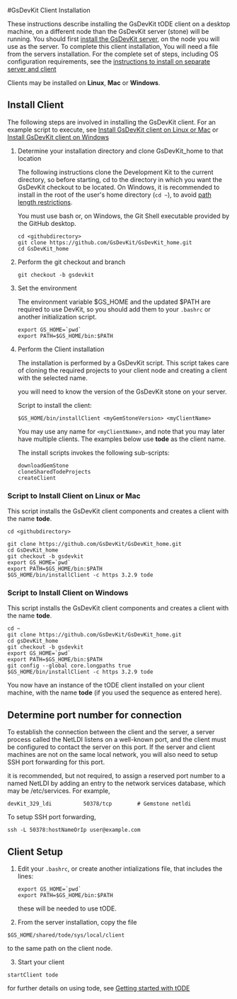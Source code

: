 #GsDevKit Client Installation

These instructions describe installing the GsDevKit tODE client on a desktop machine, on a different node than the GsDevKit server (stone) will be running.  You should first [install the GsDevKit server][1], on the node you will use as the server. To complete this client installation, You will need a file from the servers installation.  For the complete set of steps, including OS configuration requirements, see the [instructions to install on separate server and client][2]

Clients may be installed on **Linux**, **Mac** or **Windows**. 

## Install Client

The following steps are involved in installing the GsDevKit client. For an example script to execute, see [Install GsDevKit client on Linux or Mac](#script-to-install-client-on-linux-or-mac) or [Install GsDevKit client on Windows](#script-to-install-client-on-windows)

1. Determine your installation directory and clone GsDevKit_home to that location

   The following instructions clone the Development Kit to the current directory, so before starting, cd to the directory in which you want the GsDevKit checkout to be located.  On Windows, it is recommended to install in the root of the user's home directory (`cd ~`), to avoid [path length restrictions][3].
   
   You must use bash or, on Windows, the Git Shell executable provided by the GitHub desktop.

   ```
   cd <githubdirectory>
   git clone https://github.com/GsDevKit/GsDevKit_home.git
   cd GsDevKit_home
   ```

2. Perform the git checkout and branch
   ```
   git checkout -b gsdevkit
   ```

3. Set the environment

   The environment variable $GS_HOME and the updated $PATH are required to use DevKit, so you should add them to your `.bashrc` or another initialization script.
   ```
   export GS_HOME=`pwd`
   export PATH=$GS_HOME/bin:$PATH
   ```

4. Perform the Client installation
   
    The installation is performed by a GsDevKit script.  This script takes care of cloning the required projects to your client node and creating a client with the selected name.  

   you will need to know the version of the GsDevKit stone on your server.

   Script to install the client:
   ```
   $GS_HOME/bin/installClient <myGemStoneVersion> <myClientName>
   ```
   You may use any name for `<myClientName>`, and note that you may later have multiple clients. The examples below use  **tode** as the client name.

   The install scripts invokes the following sub-scripts:
   ```
   downloadGemStone
   cloneSharedTodeProjects
   createClient 
   ```

### Script to Install Client on Linux or Mac

This script installs the GsDevKit client components and creates a client with the name **tode**.

 ```
cd <githubdirectory>

git clone https://github.com/GsDevKit/GsDevKit_home.git
cd GsDevKit_home
git checkout -b gsdevkit
export GS_HOME=`pwd`
export PATH=$GS_HOME/bin:$PATH
$GS_HOME/bin/installClient -c https 3.2.9 tode
 ```

### Script to Install Client on Windows

This script installs the GsDevKit client components and creates a client with the name **tode**.


 ```
cd ~
git clone https://github.com/GsDevKit/GsDevKit_home.git
cd gsDevKit_home
git checkout -b gsdevkit
export GS_HOME=`pwd`
export PATH=$GS_HOME/bin:$PATH
git config --global core.longpaths true   
$GS_HOME/bin/installClient -c https 3.2.9 tode

 ```
You now have an instance of the tODE client installed on your client machine, with the name **tode** (if you used the sequence as entered here).  

## Determine port number for connection

To establish the connection between the client and the server, a server process called the NetLDI listens on a well-known port, and the client must be configured to contact the server on  this port.  If the server and client  machines are not on the same local network, you will also need to setup SSH port forwarding for this port.

it is recommended, but not required, to assign a reserved port number to a named NetLDI by adding an entry to the network services database, which may be /etc/services.  For example,
```
devKit_329_ldi          50378/tcp        # Gemstone netldi
```

To setup SSH port forwarding, 

```
ssh -L 50378:hostNameOrIp user@example.com
```


## Client Setup

1. Edit your `.bashrc`, or create another intializations file, that includes the lines:

   ```
   export GS_HOME=`pwd`
   export PATH=$GS_HOME/bin:$PATH
   ```

   these  will be needed to use tODE.

2.  From the server installation, copy the file

   `$GS_HOME/shared/tode/sys/local/client`

   to the same path on the client node.

3.  Start your client

   ```
   startClient tode 
   ```

   for further details on using tode, see [Getting started with tODE][4]







[1]: ./installDevKitServer.md
[2]: ./README.md#installation-on-separate-server-and-client
[3]:  https://github.com/git-for-windows/git/wiki/Git-cannot-create-a-file-or-directory-with-a-long-path
[4]: ../gettingStartedWithTode.md



